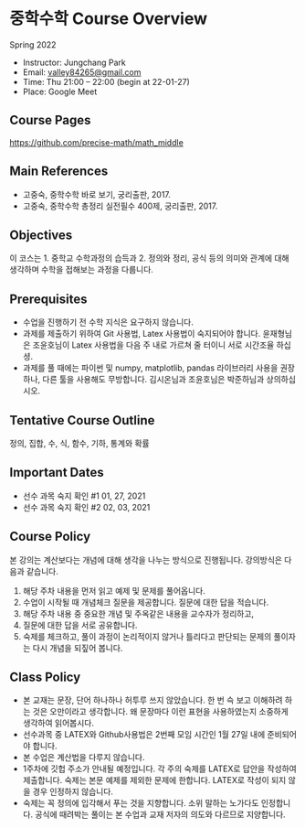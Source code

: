 # 중학수학 Course Overview
Spring 2022

- Instructor: Jungchang Park
- Email: valley84265@gmail.com
- Time: Thu 21:00 – 22:00 (begin at 22-01-27)
- Place: Google Meet

## Course Pages
https://github.com/precise-math/math_middle

## Main References
- 고중숙, 중학수학 바로 보기, 궁리출판, 2017.
- 고중숙, 중학수학 총정리 실전필수 400제, 궁리출판, 2017.

## Objectives
이 코스는 1. 중학교 수학과정의 습득과 2. 정의와 정리, 공식 등의 의미와 관계에 대해 생각하며
수학을 접해보는 과정을 다룹니다.

## Prerequisites
- 수업을 진행하기 전 수학 지식은 요구하지 않습니다.
- 과제를 제출하기 위하여 Git 사용법, Latex 사용법이 숙지되어야 합니다. 윤재형님은 조윤호님이 Latex
사용법을 다음 주 내로 가르쳐 줄 터이니 서로 시간조율 하십셩.
- 과제를 풀 때에는 파이썬 및 numpy, matplotlib, pandas 라이브러리 사용을 권장하나, 다른 툴을 사용해도
무방합니다. 김시온님과 조윤호님은 박준하님과 상의하십시오.

## Tentative Course Outline
정의, 집합, 수, 식, 함수, 기하, 통계와 확률

## Important Dates
- 선수 과목 숙지 확인 #1 01, 27, 2021
- 선수 과목 숙지 확인 #2 02, 03, 2021

## Course Policy
본 강의는 계산보다는 개념에 대해 생각을 나누는 방식으로 진행됩니다. 강의방식은 다음과
같습니다.
1. 해당 주차 내용을 먼저 읽고 예제 및 문제를 풀어옵니다.
2. 수업이 시작될 때 개념체크 질문을 제공합니다. 질문에 대한 답을 적습니다.
3. 해당 주차 내용 중 중요한 개념 및 주옥같은 내용을 교수자가 정리하고,
4. 질문에 대한 답을 서로 공유합니다.
5. 숙제를 체크하고, 풀이 과정이 논리적이지 않거나 틀리다고 판단되는 문제의 풀이자는 다시 개념을 되짚어
봅니다.

## Class Policy
- 본 교재는 문장, 단어 하나하나 허투루 쓰지 않았습니다. 한 번 슥 보고 이해하려 하는 것은 오만이라고
생각합니다. 왜 문장마다 이런 표현을 사용하였는지 소중하게 생각하여 읽어봅시다.
- 선수과목 중 LATEX와 Github사용법은 2번째 모임 시간인 1월 27일 내에 준비되어야 합니다.
- 본 수업은 계산법을 다루지 않습니다.
- 1주차에 깃헙 주소가 안내될 예정입니다. 각 주의 숙제를 LATEX로 답안을 작성하여 제출합니다. 숙제는
본문 예제를 제외한 문제에 한합니다. LATEX로 작성이 되지 않을 경우 인정하지 않습니다.
- 숙제는 꼭 정의에 입각해서 푸는 것을 지향합니다. 소위 말하는 노가다도 인정합니다. 공식에 때려박는
풀이는 본 수업과 교재 저자의 의도와 다르므로 지양합니다.

